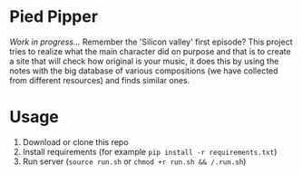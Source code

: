 # Pied Pipper
*Work in progress...*
Remember the 'Silicon valley' first episode?
This project tries to realize what the main character did on purpose
and that is to create a site that will check how original is your music,
it does this by using the notes with the big database of various compositions
(we have collected from different resources) and finds similar ones. 

# Usage

1. Download or clone this repo
2. Install requirements (for example `pip install -r requirements.txt`)
3. Run server (`source run.sh` or `chmod +r run.sh && /.run.sh`)
